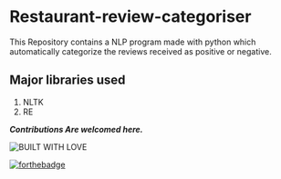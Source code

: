# Restaurant-review-categoriser

This Repository contains a NLP program made with python which automatically categorize the reviews received as positive or negative.

## Major libraries used

1. NLTK
2. RE

***Contributions Are welcomed here.***

![BUILT WITH LOVE](http://forthebadge.com/images/badges/built-with-love.svg)

[![forthebadge](http://forthebadge.com/images/badges/built-by-neckbeards.svg)](http://forthebadge.com)
